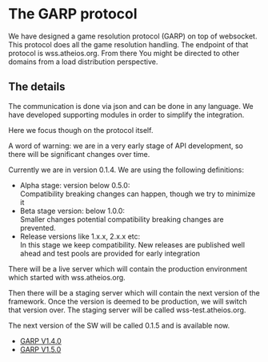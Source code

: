 # The GARP protocol

We have designed a game resolution protocol (GARP) on top of websocket. This 
protocol does all the game resolution handling.
The endpoint of that protocol is wss.atheios.org. From there You might be directed to other domains
from a load distribution perspective.

## The details
The communication is done via json and can be done in any language. We have developed supporting 
modules in order to simplify the integration. 

Here we focus though on the protocol itself.

A word of warning: we are in a very early stage of API development, so there will 
be significant changes over time.

Currently we are in version 0.1.4. We are using the following definitions:

* Alpha stage: version below 0.5.0:  
Compatibility breaking changes can happen, though we try to minimize it
* Beta stage version: below 1.0.0:  
    Smaller changes potential compatibility breaking changes are prevented.
* Release versions like 1.x.x, 2.x.x etc:  
    In this stage we keep compatibility. New releases are published well ahead and 
    test pools are provided for early integration
    
There will be a live server which will contain the production environment which
started with wss.atheios.org.

Then there will be a staging server which will contain the next version of the
framework. Once the version is deemed to be production, we will switch that version 
over. The staging server will be called wss-test.atheios.org.

The next version of the SW will be called 0.1.5 and is available now.

* [GARP V1.4.0](garp_v140/)    
* [GARP V1.5.0](garp_v150/)    

